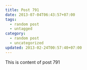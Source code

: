 ```yaml
---
title: Post 791
date: 2013-07-04T06:43:57+07:00
tags:
  - random post
  - untagged
category:
  - random post
  - uncategorized
updated: 2013-02-24T00:57:40+07:00
---
```

This is content of post 791